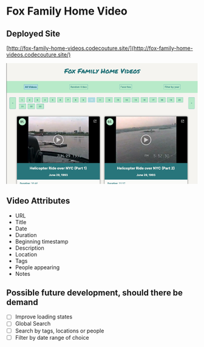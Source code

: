 # Fox Family Home Video

## Deployed Site

[http://fox-family-home-videos.codecouture.site/](http://fox-family-home-videos.codecouture.site/)

![App Screenshot](app_screenshot.png)

## Video Attributes

- URL
- Title
- Date
- Duration
- Beginning timestamp
- Description
- Location
- Tags
- People appearing
- Notes

## Possible future development, should there be demand

- [ ] Improve loading states
- [ ] Global Search
- [ ] Search by tags, locations or people
- [ ] Filter by date range of choice
